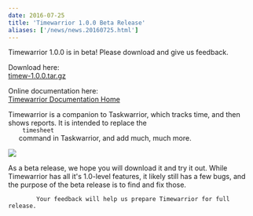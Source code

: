 ```yaml
---
date: 2016-07-25
title: 'Timewarrior 1.0.0 Beta Release'
aliases: ['/news/news.20160725.html']
---
```

<div class="col-md-8 main">
 <div class="row">
  <p>
   Timewarrior 1.0.0 is in beta! Please download and give us feedback.
  </p>
  <p>
   Download here:
   <br/>
   <a href="/download/timew-1.0.0.tar.gz">
    timew-1.0.0.tar.gz
   </a>
   <br/>
  </p>
  <p>
   Online documentation here:
   <br/>
   <a href="/docs/timewarrior">
    Timewarrior Documentation Home
   </a>
  </p>
  <p>
   Timewarrior is a companion to Taskwarrior, which tracks time, and then
            shows reports. It is intended to replace the
   <code>
    timesheet
   </code>
   command in Taskwarrior, and add much, much more.
  </p>
  <p>
   <img class="img-responsive" src="/docs/timewarrior/images/day8.png"/>
  </p>
  <p>
   As a beta release, we hope you will download it and try it out.
            While Timewarrior has all it's 1.0-level features, it likely still
            has a few bugs, and the purpose of the beta release is to find and
            fix those.

            Your feedback will help us prepare Timewarrior for full release.
  </p>
  <br/>
  <br/>
 </div>
</div>

